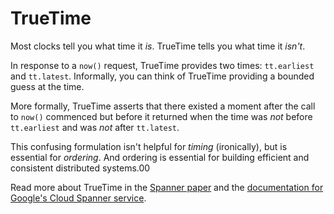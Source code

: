# TrueTime

Most clocks tell you what time it _is_. TrueTime tells you what time it _isn't_.

In response to a `now()` request, TrueTime provides two times: `tt.earliest` and `tt.latest`. Informally, you can think of TrueTime providing a bounded guess at the time.

More formally, TrueTime asserts that there existed a moment after the call to `now()` commenced but before it returned when the time was _not_ before `tt.earliest` and was _not_ after `tt.latest`.

This confusing formulation isn't helpful for _timing_ (ironically), but is essential for _ordering_. And ordering is essential for building efficient and consistent distributed systems.00

Read more about TrueTime in the [Spanner paper](https://ai.google/research/pubs/pub39966) and the [documentation for Google's Cloud Spanner service](https://cloud.google.com/spanner/docs/true-time-external-consistency).

